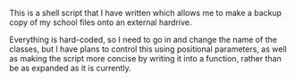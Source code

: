 This is a shell script that I have written which allows me to make a backup copy of my school files
onto an external hardrive.

Everything is hard-coded, so I need to go in and change the name of the classes, but I have plans to
control this using positional parameters, as well as making the script more concise by writing it into
a function, rather than be as expanded as it is currently.
